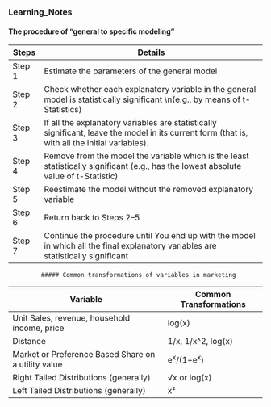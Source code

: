 ### Learning_Notes  

#### The procedure of “general to specific modeling”
Steps | Details
---- | ---  
Step 1 | Estimate the parameters of the general model   
Step 2 | Check whether each explanatory variable in the general model is statistically significant \n(e.g., by means of t-Statistics)
Step 3 | If all the explanatory variables are statistically significant, leave the model in its current form (that is, with all the initial variables). 
Step 4 | Remove from the model the variable which is the least statistically significant (e.g., has the lowest absolute value of t-Statistic)
Step 5 | Reestimate the model without the removed explanatory variable
Step 6 | Return back to Steps 2–5 
Step 7 | Continue the procedure until You end up with the model in which all the final explanatory variables are statistically significant







             
             
             ##### Common transformations of variables in marketing  
Variable | Common Transformations 
--- | --- 
Unit Sales, revenue, household income, price | log(x) 
Distance | 1/x, 1/x^2, log(x) 
Market or Preference Based Share on a utility value | e<sup>x</sup>/(1+e<sup>x</sup>)
Right Tailed Distributions (generally) | <span>&#8730;</span>x or log(x)
Left Tailed Distributions (generally) | x<span>&sup2;</span>   
